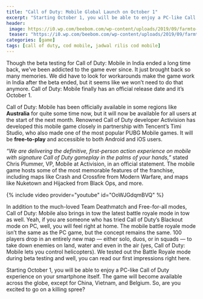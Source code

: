 ```yaml
---
title: "Call of Duty: Mobile Global Launch on October 1"
excerpt: "Starting October 1, you will be able to enjoy a PC-like Call of Duty experience on your smartphone itself"
header:
 image: https://i0.wp.com/beebom.com/wp-content/uploads/2019/09/farmto-table-1-7.jpg"
 teaser: "https://i0.wp.com/beebom.com/wp-content/uploads/2019/09/farmto-table-1-7.jpg?w=480"
categories: [game]
tags: [call of duty, cod mobile, jadwal rilis cod mobile]
---
```


Though the beta testing for Call of Duty: Mobile in India ended a long time back, we’ve been addicted to the game ever since. It just brought back so many memories. We did have to look for workarounds make the game work in India after the beta ended, but it seems like we won’t need to do that anymore. Call of Duty: Mobile finally has an official release date and it’s October 1.

Call of Duty: Mobile has been officially available in some regions like **Australia** for quite some time now, but it will now be available for all users at the start of the next month. Renowned Call of Duty developer Activision has developed this mobile game closely in partnership with Tencent’s Timi Studio, who also made one of the most popular PUBG Mobile games. It will be **free-to-play** and accessible to both Android and iOS users.

_“We are delivering the definitive, first-person action experience on mobile with signature Call of Duty gameplay in the palms of your hands,”_ stated Chris Plummer, VP, Mobile at Activision, in an official statement. The mobile game hosts some of the most memorable features of the franchise, including maps like Crash and Crossfire from Modern Warfare, and maps like Nuketown and Hijacked from Black Ops, and more.

{% include video provider="youtube" id="OoWJGdqmBVQ" %}

In addition to the much-loved Team Deathmatch and Free-for-all modes, Call of Duty: Mobile also brings in tow the latest battle royale mode in tow as well. Yeah, if you are someone who has tried Call of Duty’s Blackout mode on PC, well, you will feel right at home. The mobile battle royale mode isn’t the same as the PC game, but the concept remains the same. 100 players drop in an entirely new map — either solo, duos, or in squads — to take down enemies on land, water and even in the air (yes, Call of Duty: Mobile lets you control helicopters). We tested out the Battle Royale mode during beta testing and well, you can read our first impressions right here.

Starting October 1, you will be able to enjoy a PC-like Call of Duty experience on your smartphone itself. The game will become available across the globe, except for China, Vietnam, and Belgium. So, are you excited to go on a killing spree?
